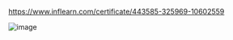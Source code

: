 https://www.inflearn.com/certificate/443585-325969-10602559


![image](https://user-images.githubusercontent.com/78454625/199864747-d90a6ca9-28ad-4aa6-99d8-ff1cd692843c.png)
